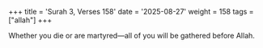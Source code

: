 +++
title = 'Surah 3, Verses 158'
date = '2025-08-27'
weight = 158
tags = ["allah"]
+++

Whether you die or are martyred—all of you will be gathered before Allah.